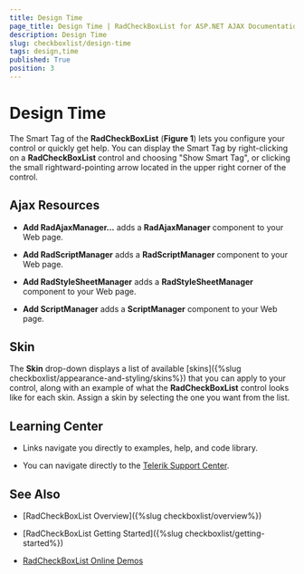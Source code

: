 ```yaml
---
title: Design Time
page_title: Design Time | RadCheckBoxList for ASP.NET AJAX Documentation
description: Design Time
slug: checkboxlist/design-time
tags: design,time
published: True
position: 3
---
```


# Design Time

The Smart Tag of the **RadCheckBoxList** (**Figure 1**) lets you configure your control or quickly get help. You can display the Smart Tag by right-clicking on a **RadCheckBoxList** control and choosing "Show Smart Tag", or clicking the small rightward-pointing arrow located in the upper right corner of the control.

<!-- >caption Figure 1: RadCheckBoxList's smart tag.

<Comment: Image should be updated>

 ![](images/checkbox-smart-tag.png) -->

## Ajax Resources

* **Add RadAjaxManager...** adds a **RadAjaxManager** component to your Web page.

* **Add RadScriptManager** adds a **RadScriptManager** component to your Web page.

* **Add RadStyleSheetManager** adds a **RadStyleSheetManager** component to your Web page.

* **Add ScriptManager** adds a **ScriptManager** component to your Web page.

## Skin

The **Skin** drop-down displays a list of available [skins]({%slug checkboxlist/appearance-and-styling/skins%}) that you can apply to your control, along with an example of what the **RadCheckBoxList** control looks like for each skin. Assign a skin by selecting the one you want from the list.

## Learning Center

* Links navigate you directly to examples, help, and code library.

* You can navigate directly to the [Telerik Support Center](https://www.telerik.com/support/home.aspx).

## See Also

 * [RadCheckBoxList Overview]({%slug checkboxlist/overview%})
 
 * [RadCheckBoxList Getting Started]({%slug checkboxlist/getting-started%})
 
 * [RadCheckBoxList Online Demos](https://demos.telerik.com/aspnet-ajax/checkboxlist/examples/overview/defaultcs.aspx)

